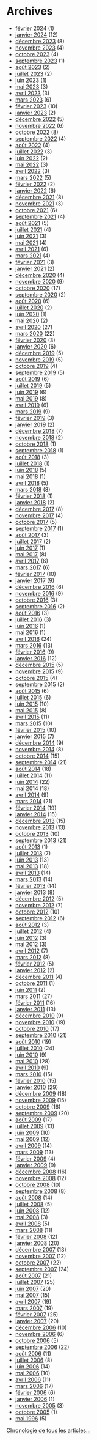 # Archives

<ul>	<li><a href='/2024/02/'>février 2024</a>&nbsp;(1)</li>
	<li><a href='/2024/01/'>janvier 2024</a>&nbsp;(12)</li>
	<li><a href='/2023/12/'>décembre 2023</a>&nbsp;(8)</li>
	<li><a href='/2023/11/'>novembre 2023</a>&nbsp;(4)</li>
	<li><a href='/2023/10/'>octobre 2023</a>&nbsp;(4)</li>
	<li><a href='/2023/09/'>septembre 2023</a>&nbsp;(1)</li>
	<li><a href='/2023/08/'>août 2023</a>&nbsp;(2)</li>
	<li><a href='/2023/07/'>juillet 2023</a>&nbsp;(2)</li>
	<li><a href='/2023/06/'>juin 2023</a>&nbsp;(1)</li>
	<li><a href='/2023/05/'>mai 2023</a>&nbsp;(3)</li>
	<li><a href='/2023/04/'>avril 2023</a>&nbsp;(3)</li>
	<li><a href='/2023/03/'>mars 2023</a>&nbsp;(6)</li>
	<li><a href='/2023/02/'>février 2023</a>&nbsp;(10)</li>
	<li><a href='/2023/01/'>janvier 2023</a>&nbsp;(2)</li>
	<li><a href='/2022/12/'>décembre 2022</a>&nbsp;(5)</li>
	<li><a href='/2022/11/'>novembre 2022</a>&nbsp;(6)</li>
	<li><a href='/2022/10/'>octobre 2022</a>&nbsp;(8)</li>
	<li><a href='/2022/09/'>septembre 2022</a>&nbsp;(4)</li>
	<li><a href='/2022/08/'>août 2022</a>&nbsp;(4)</li>
	<li><a href='/2022/07/'>juillet 2022</a>&nbsp;(3)</li>
	<li><a href='/2022/06/'>juin 2022</a>&nbsp;(2)</li>
	<li><a href='/2022/05/'>mai 2022</a>&nbsp;(3)</li>
	<li><a href='/2022/04/'>avril 2022</a>&nbsp;(3)</li>
	<li><a href='/2022/03/'>mars 2022</a>&nbsp;(5)</li>
	<li><a href='/2022/02/'>février 2022</a>&nbsp;(2)</li>
	<li><a href='/2022/01/'>janvier 2022</a>&nbsp;(6)</li>
	<li><a href='/2021/12/'>décembre 2021</a>&nbsp;(8)</li>
	<li><a href='/2021/11/'>novembre 2021</a>&nbsp;(3)</li>
	<li><a href='/2021/10/'>octobre 2021</a>&nbsp;(6)</li>
	<li><a href='/2021/09/'>septembre 2021</a>&nbsp;(4)</li>
	<li><a href='/2021/08/'>août 2021</a>&nbsp;(5)</li>
	<li><a href='/2021/07/'>juillet 2021</a>&nbsp;(4)</li>
	<li><a href='/2021/06/'>juin 2021</a>&nbsp;(3)</li>
	<li><a href='/2021/05/'>mai 2021</a>&nbsp;(4)</li>
	<li><a href='/2021/04/'>avril 2021</a>&nbsp;(6)</li>
	<li><a href='/2021/03/'>mars 2021</a>&nbsp;(4)</li>
	<li><a href='/2021/02/'>février 2021</a>&nbsp;(3)</li>
	<li><a href='/2021/01/'>janvier 2021</a>&nbsp;(2)</li>
	<li><a href='/2020/12/'>décembre 2020</a>&nbsp;(4)</li>
	<li><a href='/2020/11/'>novembre 2020</a>&nbsp;(9)</li>
	<li><a href='/2020/10/'>octobre 2020</a>&nbsp;(17)</li>
	<li><a href='/2020/09/'>septembre 2020</a>&nbsp;(2)</li>
	<li><a href='/2020/08/'>août 2020</a>&nbsp;(6)</li>
	<li><a href='/2020/07/'>juillet 2020</a>&nbsp;(2)</li>
	<li><a href='/2020/06/'>juin 2020</a>&nbsp;(1)</li>
	<li><a href='/2020/05/'>mai 2020</a>&nbsp;(2)</li>
	<li><a href='/2020/04/'>avril 2020</a>&nbsp;(27)</li>
	<li><a href='/2020/03/'>mars 2020</a>&nbsp;(22)</li>
	<li><a href='/2020/02/'>février 2020</a>&nbsp;(3)</li>
	<li><a href='/2020/01/'>janvier 2020</a>&nbsp;(6)</li>
	<li><a href='/2019/12/'>décembre 2019</a>&nbsp;(5)</li>
	<li><a href='/2019/11/'>novembre 2019</a>&nbsp;(5)</li>
	<li><a href='/2019/10/'>octobre 2019</a>&nbsp;(4)</li>
	<li><a href='/2019/09/'>septembre 2019</a>&nbsp;(5)</li>
	<li><a href='/2019/08/'>août 2019</a>&nbsp;(6)</li>
	<li><a href='/2019/07/'>juillet 2019</a>&nbsp;(5)</li>
	<li><a href='/2019/06/'>juin 2019</a>&nbsp;(6)</li>
	<li><a href='/2019/05/'>mai 2019</a>&nbsp;(8)</li>
	<li><a href='/2019/04/'>avril 2019</a>&nbsp;(6)</li>
	<li><a href='/2019/03/'>mars 2019</a>&nbsp;(9)</li>
	<li><a href='/2019/02/'>février 2019</a>&nbsp;(3)</li>
	<li><a href='/2019/01/'>janvier 2019</a>&nbsp;(2)</li>
	<li><a href='/2018/12/'>décembre 2018</a>&nbsp;(7)</li>
	<li><a href='/2018/11/'>novembre 2018</a>&nbsp;(2)</li>
	<li><a href='/2018/10/'>octobre 2018</a>&nbsp;(1)</li>
	<li><a href='/2018/09/'>septembre 2018</a>&nbsp;(1)</li>
	<li><a href='/2018/08/'>août 2018</a>&nbsp;(3)</li>
	<li><a href='/2018/07/'>juillet 2018</a>&nbsp;(1)</li>
	<li><a href='/2018/06/'>juin 2018</a>&nbsp;(5)</li>
	<li><a href='/2018/05/'>mai 2018</a>&nbsp;(1)</li>
	<li><a href='/2018/04/'>avril 2018</a>&nbsp;(5)</li>
	<li><a href='/2018/03/'>mars 2018</a>&nbsp;(8)</li>
	<li><a href='/2018/02/'>février 2018</a>&nbsp;(1)</li>
	<li><a href='/2018/01/'>janvier 2018</a>&nbsp;(2)</li>
	<li><a href='/2017/12/'>décembre 2017</a>&nbsp;(8)</li>
	<li><a href='/2017/11/'>novembre 2017</a>&nbsp;(4)</li>
	<li><a href='/2017/10/'>octobre 2017</a>&nbsp;(5)</li>
	<li><a href='/2017/09/'>septembre 2017</a>&nbsp;(1)</li>
	<li><a href='/2017/08/'>août 2017</a>&nbsp;(3)</li>
	<li><a href='/2017/07/'>juillet 2017</a>&nbsp;(2)</li>
	<li><a href='/2017/06/'>juin 2017</a>&nbsp;(1)</li>
	<li><a href='/2017/05/'>mai 2017</a>&nbsp;(8)</li>
	<li><a href='/2017/04/'>avril 2017</a>&nbsp;(6)</li>
	<li><a href='/2017/03/'>mars 2017</a>&nbsp;(6)</li>
	<li><a href='/2017/02/'>février 2017</a>&nbsp;(10)</li>
	<li><a href='/2017/01/'>janvier 2017</a>&nbsp;(9)</li>
	<li><a href='/2016/12/'>décembre 2016</a>&nbsp;(6)</li>
	<li><a href='/2016/11/'>novembre 2016</a>&nbsp;(9)</li>
	<li><a href='/2016/10/'>octobre 2016</a>&nbsp;(3)</li>
	<li><a href='/2016/09/'>septembre 2016</a>&nbsp;(2)</li>
	<li><a href='/2016/08/'>août 2016</a>&nbsp;(3)</li>
	<li><a href='/2016/07/'>juillet 2016</a>&nbsp;(3)</li>
	<li><a href='/2016/06/'>juin 2016</a>&nbsp;(1)</li>
	<li><a href='/2016/05/'>mai 2016</a>&nbsp;(1)</li>
	<li><a href='/2016/04/'>avril 2016</a>&nbsp;(24)</li>
	<li><a href='/2016/03/'>mars 2016</a>&nbsp;(13)</li>
	<li><a href='/2016/02/'>février 2016</a>&nbsp;(9)</li>
	<li><a href='/2016/01/'>janvier 2016</a>&nbsp;(12)</li>
	<li><a href='/2015/12/'>décembre 2015</a>&nbsp;(5)</li>
	<li><a href='/2015/11/'>novembre 2015</a>&nbsp;(9)</li>
	<li><a href='/2015/10/'>octobre 2015</a>&nbsp;(4)</li>
	<li><a href='/2015/09/'>septembre 2015</a>&nbsp;(2)</li>
	<li><a href='/2015/08/'>août 2015</a>&nbsp;(6)</li>
	<li><a href='/2015/07/'>juillet 2015</a>&nbsp;(6)</li>
	<li><a href='/2015/06/'>juin 2015</a>&nbsp;(10)</li>
	<li><a href='/2015/05/'>mai 2015</a>&nbsp;(8)</li>
	<li><a href='/2015/04/'>avril 2015</a>&nbsp;(11)</li>
	<li><a href='/2015/03/'>mars 2015</a>&nbsp;(10)</li>
	<li><a href='/2015/02/'>février 2015</a>&nbsp;(10)</li>
	<li><a href='/2015/01/'>janvier 2015</a>&nbsp;(7)</li>
	<li><a href='/2014/12/'>décembre 2014</a>&nbsp;(9)</li>
	<li><a href='/2014/11/'>novembre 2014</a>&nbsp;(8)</li>
	<li><a href='/2014/10/'>octobre 2014</a>&nbsp;(15)</li>
	<li><a href='/2014/09/'>septembre 2014</a>&nbsp;(21)</li>
	<li><a href='/2014/08/'>août 2014</a>&nbsp;(18)</li>
	<li><a href='/2014/07/'>juillet 2014</a>&nbsp;(11)</li>
	<li><a href='/2014/06/'>juin 2014</a>&nbsp;(22)</li>
	<li><a href='/2014/05/'>mai 2014</a>&nbsp;(18)</li>
	<li><a href='/2014/04/'>avril 2014</a>&nbsp;(9)</li>
	<li><a href='/2014/03/'>mars 2014</a>&nbsp;(21)</li>
	<li><a href='/2014/02/'>février 2014</a>&nbsp;(19)</li>
	<li><a href='/2014/01/'>janvier 2014</a>&nbsp;(15)</li>
	<li><a href='/2013/12/'>décembre 2013</a>&nbsp;(15)</li>
	<li><a href='/2013/11/'>novembre 2013</a>&nbsp;(13)</li>
	<li><a href='/2013/10/'>octobre 2013</a>&nbsp;(10)</li>
	<li><a href='/2013/09/'>septembre 2013</a>&nbsp;(21)</li>
	<li><a href='/2013/08/'>août 2013</a>&nbsp;(1)</li>
	<li><a href='/2013/07/'>juillet 2013</a>&nbsp;(7)</li>
	<li><a href='/2013/06/'>juin 2013</a>&nbsp;(13)</li>
	<li><a href='/2013/05/'>mai 2013</a>&nbsp;(18)</li>
	<li><a href='/2013/04/'>avril 2013</a>&nbsp;(14)</li>
	<li><a href='/2013/03/'>mars 2013</a>&nbsp;(14)</li>
	<li><a href='/2013/02/'>février 2013</a>&nbsp;(14)</li>
	<li><a href='/2013/01/'>janvier 2013</a>&nbsp;(8)</li>
	<li><a href='/2012/12/'>décembre 2012</a>&nbsp;(5)</li>
	<li><a href='/2012/11/'>novembre 2012</a>&nbsp;(7)</li>
	<li><a href='/2012/10/'>octobre 2012</a>&nbsp;(10)</li>
	<li><a href='/2012/09/'>septembre 2012</a>&nbsp;(6)</li>
	<li><a href='/2012/08/'>août 2012</a>&nbsp;(3)</li>
	<li><a href='/2012/07/'>juillet 2012</a>&nbsp;(4)</li>
	<li><a href='/2012/06/'>juin 2012</a>&nbsp;(3)</li>
	<li><a href='/2012/05/'>mai 2012</a>&nbsp;(3)</li>
	<li><a href='/2012/04/'>avril 2012</a>&nbsp;(7)</li>
	<li><a href='/2012/03/'>mars 2012</a>&nbsp;(8)</li>
	<li><a href='/2012/02/'>février 2012</a>&nbsp;(5)</li>
	<li><a href='/2012/01/'>janvier 2012</a>&nbsp;(2)</li>
	<li><a href='/2011/12/'>décembre 2011</a>&nbsp;(4)</li>
	<li><a href='/2011/10/'>octobre 2011</a>&nbsp;(1)</li>
	<li><a href='/2011/06/'>juin 2011</a>&nbsp;(2)</li>
	<li><a href='/2011/03/'>mars 2011</a>&nbsp;(27)</li>
	<li><a href='/2011/02/'>février 2011</a>&nbsp;(16)</li>
	<li><a href='/2011/01/'>janvier 2011</a>&nbsp;(13)</li>
	<li><a href='/2010/12/'>décembre 2010</a>&nbsp;(9)</li>
	<li><a href='/2010/11/'>novembre 2010</a>&nbsp;(19)</li>
	<li><a href='/2010/10/'>octobre 2010</a>&nbsp;(17)</li>
	<li><a href='/2010/09/'>septembre 2010</a>&nbsp;(21)</li>
	<li><a href='/2010/08/'>août 2010</a>&nbsp;(19)</li>
	<li><a href='/2010/07/'>juillet 2010</a>&nbsp;(24)</li>
	<li><a href='/2010/06/'>juin 2010</a>&nbsp;(9)</li>
	<li><a href='/2010/05/'>mai 2010</a>&nbsp;(28)</li>
	<li><a href='/2010/04/'>avril 2010</a>&nbsp;(9)</li>
	<li><a href='/2010/03/'>mars 2010</a>&nbsp;(15)</li>
	<li><a href='/2010/02/'>février 2010</a>&nbsp;(15)</li>
	<li><a href='/2010/01/'>janvier 2010</a>&nbsp;(29)</li>
	<li><a href='/2009/12/'>décembre 2009</a>&nbsp;(18)</li>
	<li><a href='/2009/11/'>novembre 2009</a>&nbsp;(15)</li>
	<li><a href='/2009/10/'>octobre 2009</a>&nbsp;(16)</li>
	<li><a href='/2009/09/'>septembre 2009</a>&nbsp;(20)</li>
	<li><a href='/2009/08/'>août 2009</a>&nbsp;(17)</li>
	<li><a href='/2009/07/'>juillet 2009</a>&nbsp;(13)</li>
	<li><a href='/2009/06/'>juin 2009</a>&nbsp;(10)</li>
	<li><a href='/2009/05/'>mai 2009</a>&nbsp;(12)</li>
	<li><a href='/2009/04/'>avril 2009</a>&nbsp;(14)</li>
	<li><a href='/2009/03/'>mars 2009</a>&nbsp;(13)</li>
	<li><a href='/2009/02/'>février 2009</a>&nbsp;(4)</li>
	<li><a href='/2009/01/'>janvier 2009</a>&nbsp;(9)</li>
	<li><a href='/2008/12/'>décembre 2008</a>&nbsp;(16)</li>
	<li><a href='/2008/11/'>novembre 2008</a>&nbsp;(12)</li>
	<li><a href='/2008/10/'>octobre 2008</a>&nbsp;(10)</li>
	<li><a href='/2008/09/'>septembre 2008</a>&nbsp;(8)</li>
	<li><a href='/2008/08/'>août 2008</a>&nbsp;(14)</li>
	<li><a href='/2008/07/'>juillet 2008</a>&nbsp;(5)</li>
	<li><a href='/2008/06/'>juin 2008</a>&nbsp;(12)</li>
	<li><a href='/2008/05/'>mai 2008</a>&nbsp;(3)</li>
	<li><a href='/2008/04/'>avril 2008</a>&nbsp;(5)</li>
	<li><a href='/2008/03/'>mars 2008</a>&nbsp;(11)</li>
	<li><a href='/2008/02/'>février 2008</a>&nbsp;(12)</li>
	<li><a href='/2008/01/'>janvier 2008</a>&nbsp;(20)</li>
	<li><a href='/2007/12/'>décembre 2007</a>&nbsp;(13)</li>
	<li><a href='/2007/11/'>novembre 2007</a>&nbsp;(12)</li>
	<li><a href='/2007/10/'>octobre 2007</a>&nbsp;(22)</li>
	<li><a href='/2007/09/'>septembre 2007</a>&nbsp;(24)</li>
	<li><a href='/2007/08/'>août 2007</a>&nbsp;(21)</li>
	<li><a href='/2007/07/'>juillet 2007</a>&nbsp;(25)</li>
	<li><a href='/2007/06/'>juin 2007</a>&nbsp;(20)</li>
	<li><a href='/2007/05/'>mai 2007</a>&nbsp;(15)</li>
	<li><a href='/2007/04/'>avril 2007</a>&nbsp;(19)</li>
	<li><a href='/2007/03/'>mars 2007</a>&nbsp;(19)</li>
	<li><a href='/2007/02/'>février 2007</a>&nbsp;(25)</li>
	<li><a href='/2007/01/'>janvier 2007</a>&nbsp;(20)</li>
	<li><a href='/2006/12/'>décembre 2006</a>&nbsp;(10)</li>
	<li><a href='/2006/11/'>novembre 2006</a>&nbsp;(6)</li>
	<li><a href='/2006/10/'>octobre 2006</a>&nbsp;(5)</li>
	<li><a href='/2006/09/'>septembre 2006</a>&nbsp;(22)</li>
	<li><a href='/2006/08/'>août 2006</a>&nbsp;(11)</li>
	<li><a href='/2006/07/'>juillet 2006</a>&nbsp;(8)</li>
	<li><a href='/2006/06/'>juin 2006</a>&nbsp;(14)</li>
	<li><a href='/2006/05/'>mai 2006</a>&nbsp;(10)</li>
	<li><a href='/2006/04/'>avril 2006</a>&nbsp;(11)</li>
	<li><a href='/2006/03/'>mars 2006</a>&nbsp;(17)</li>
	<li><a href='/2006/02/'>février 2006</a>&nbsp;(6)</li>
	<li><a href='/2006/01/'>janvier 2006</a>&nbsp;(1)</li>
	<li><a href='/2005/11/'>novembre 2005</a>&nbsp;(3)</li>
	<li><a href='/2005/10/'>octobre 2005</a>&nbsp;(1)</li>
	<li><a href='/1996/05/'>mai 1996</a>&nbsp;(5)</li>
</ul><p><a href="/chronologie/">Chronologie de tous les articles…</a></p>